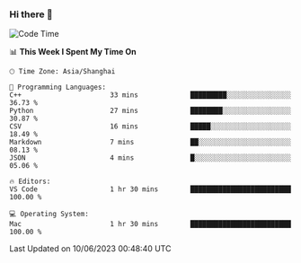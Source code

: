 ### Hi there 👋


<!--START_SECTION:waka-->
![Code Time](http://img.shields.io/badge/Code%20Time-1%2C147%20hrs%2048%20mins-blue)

📊 **This Week I Spent My Time On** 

```text
🕑︎ Time Zone: Asia/Shanghai

💬 Programming Languages: 
C++                      33 mins             █████████░░░░░░░░░░░░░░░░   36.73 % 
Python                   27 mins             ████████░░░░░░░░░░░░░░░░░   30.87 % 
CSV                      16 mins             █████░░░░░░░░░░░░░░░░░░░░   18.49 % 
Markdown                 7 mins              ██░░░░░░░░░░░░░░░░░░░░░░░   08.13 % 
JSON                     4 mins              █░░░░░░░░░░░░░░░░░░░░░░░░   05.06 % 

🔥 Editors: 
VS Code                  1 hr 30 mins        █████████████████████████   100.00 % 

💻 Operating System: 
Mac                      1 hr 30 mins        █████████████████████████   100.00 % 
```


 Last Updated on 10/06/2023 00:48:40 UTC
<!--END_SECTION:waka-->

<!--
**SillyPasty/SillyPasty** is a ✨ _special_ ✨ repository because its `README.md` (this file) appears on your GitHub profile.

Here are some ideas to get you started:

- 🔭 I’m currently working on ...
- 🌱 I’m currently learning ...
- 👯 I’m looking to collaborate on ...
- 🤔 I’m looking for help with ...
- 💬 Ask me about ...
- 📫 How to reach me: ...
- 😄 Pronouns: ...
- ⚡ Fun fact: ...
-->


